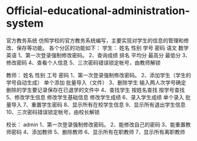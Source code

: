 # Official-educational-administration-system
官方教务系统
仿照学校的官方教务系统编写，主要实现对学生的信息的管理和修改、保存等功能。
各个分区的功能如下：
学生：
姓名 性别 学号 密码 语文 数学 英语
1、第一次登录强制修改密码。
2、查询成绩
  排名
  平均分
  最高分
  最低分
3、修改密码
4、查看个人信息
5、三次密码错误锁定帐号，由教师解锁
    
教师：
姓名 性别 工号 密码
1、第一次登录强制修改密码。
2、添加学生（学生的学号自动生成）
    单个添加
    批量导入（文件）
3、删除学生
  输入两人次学号确定
  删除的学生要记录保存在已退学的文件中
4、查找学生
    按姓名查找
    按学号查找
5、修改学生信息
    修改学生基础信息
    修改学生成绩
6、录入学生成绩
    单个录入
    批量导入
7、重置学生密码
8、显示所有在校学生信息
9、显示所有退出学生信息
10、三次密码错误锁定帐号，由校长解锁
    
校长：
admin 
1、第一次登录强制修改密码。
2、能修改自己的密码
3、能重置教师密码
4、添加教师
5、删除教师
6、显示所有在职教师
7、显示所有离职教师
